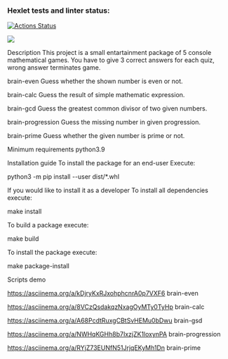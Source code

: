 ### Hexlet tests and linter status:
[![Actions Status](https://github.com/EkaterinaKonst/python-project-49/workflows/hexlet-check/badge.svg)](https://github.com/EkaterinaKonst/python-project-49/actions)

<a href="https://codeclimate.com/github/EkaterinaKonst/python-project-49/maintainability"><img src="https://api.codeclimate.com/v1/badges/856a67b71015f5e578af/maintainability" /></a>

Description
This project is a small entartainment package of 5 console mathematical games. You have to give 3 correct answers for each quiz, wrong answer terminates game.

brain-even
Guess whether the shown number is even or not.

brain-calc
Guess the result of simple mathematic expression.

brain-gcd
Guess the greatest common divisor of two given numbers.

brain-progression
Guess the missing number in given progression.

brain-prime
Guess whether the given number is prime or not.

Minimum requirements
python3.9

Installation guide
To install the package for an end-user
Execute:

python3 -m pip install --user dist/*.whl

If you would like to install it as a developer
To install all dependencies execute:

make install

To build a package execute:

make build

To install the package execute:

make package-install

Scripts demo

https://asciinema.org/a/kDjryKxRJxohphcnrA0p7VXF6   brain-even

https://asciinema.org/a/8VCzQsdakqzNxagOyMTy0TyHp   brain-calc

https://asciinema.org/a/A68PcdtRuxgCBtSvHEMu0bDwu   brain-gsd

https://asciinema.org/a/NWHqKGHh8b7IxzjZK1loxynPA   brain-progression

https://asciinema.org/a/RYjZ73EUNfN51JrjqEKyMh1Dn   brain-prime

